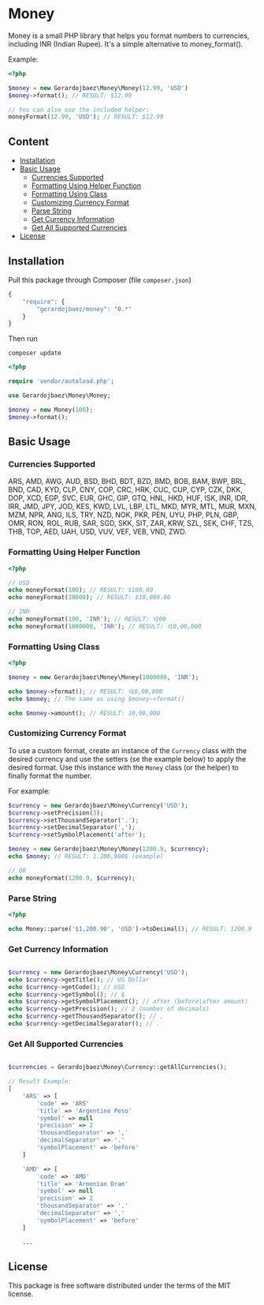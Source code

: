 # Money

Money is a small PHP library that helps you format numbers to currencies, including INR (Indian Rupee). It's a simple alternative to money_format().

Example:

```php
<?php

$money = new Gerardojbaez\Money\Money(12.99, 'USD')
$money->format(); // RESULT: $12.99

// You can also use the included helper:
moneyFormat(12.99, 'USD'); // RESULT: $12.99
```

## Content
- [Installation](#installation)
- [Basic Usage](#basic-usage)
	- [Currencies Supported](#currencies-supported)
	- [Formatting Using Helper Function](#formatting-using-helper-function)
	- [Formatting Using Class](#formatting-using-class)
    - [Customizing Currency Format](#customizing-currency-format)
	- [Parse String](#parse-string)
	- [Get Currency Information](#get-currency-information)
	- [Get All Supported Currencies](#get-all-supported-currencies)
- [License](#license)

## Installation

Pull this package through Composer (file `composer.json`)

```js
{
    "require": {
        "gerardojbaez/money": "0.*"
    }
}
```

Then run

	composer update

```php
<?php

require 'vendor/autoload.php';

use Gerardojbaez\Money\Money;

$money = new Money(100);
$money->format();
```

## Basic Usage
### Currencies Supported

ARS, AMD, AWG, AUD, BSD, BHD, BDT, BZD, BMD, BOB, BAM, BWP, BRL, BND, CAD, KYD, CLP, CNY, COP, CRC, HRK, CUC, CUP, CYP, CZK, DKK, DOP, XCD, EGP, SVC, EUR, GHC, GIP, GTQ, HNL, HKD, HUF, ISK, INR, IDR, IRR, JMD, JPY, JOD, KES, KWD, LVL, LBP, LTL, MKD, MYR, MTL, MUR, MXN, MZM, NPR, ANG, ILS, TRY, NZD, NOK, PKR, PEN, UYU, PHP, PLN, GBP, OMR, RON, ROL, RUB, SAR, SGD, SKK, SIT, ZAR, KRW, SZL, SEK, CHF, TZS, THB, TOP, AED, UAH, USD, VUV, VEF, VEB, VND, ZWD.

### Formatting Using Helper Function

```php
<?php

// USD
echo moneyFormat(100); // RESULT: $100.00
echo moneyFormat(10000); // RESULT: $10,000.00

// INR
echo moneyFormat(100, 'INR'); // RESULT: र100
echo moneyFormat(1000000, 'INR'); // RESULT: र10,00,000
```

### Formatting Using Class

```php
<?php

$money = new Gerardojbaez\Money\Money(1000000, 'INR');

echo $money->format(); // RESULT: र10,00,000
echo $money; // The same as using $money->format()

echo $money->amount(); // RESULT: 10,00,000
```

### Customizing Currency Format

To use a custom format, create an instance of the `Currency` class with the desired currency and use the setters (se the example below) to apply the desired format. Use this instance with the `Money` class (or the helper) to finally format the number.

For example:

```php
$currency = new Gerardojbaez\Money\Currency('USD');
$currency->setPrecision(3);
$currency->setThousandSeparator('.');
$currency->setDecimalSeparator(',');
$currency->setSymbolPlacement('after');

$money = new Gerardojbaez\Money\Money(1200.9, $currency);
echo $money; // RESULT: 1.200,900$ (example)

// OR
echo moneyFormat(1200.9, $currency);
```

### Parse String

```php
<?php

echo Money::parse('$1,200.90', 'USD')->toDecimal(); // RESULT: 1200.9
```

### Get Currency Information

```php

$currency = new Gerardojbaez\Money\Currency('USD');
echo $currency->getTitle(); // US Dollar
echo $currency->getCode(); // USD
echo $currency->getSymbol(); // $
echo $currency->getSymbolPlacement(); // after (before|after amount)
echo $currency->getPrecision(); // 2 (number of decimals)
echo $currency->getThousandSeparator(); // ,
echo $currency->getDecimalSeparator(); // .
```

### Get All Supported Currencies

```php

$currencies = Gerardojbaez\Money\Currency::getAllCurrencies();

// Result Example:
[
	'ARS' => [
		'code' => 'ARS'
		'title' => 'Argentine Peso'
		'symbol' => null
		'precision' => 2
		'thousandSeparator' => ','
		'decimalSeparator' => '.'
		'symbolPlacement' => 'before'
	]

	'AMD' => [
		'code' => 'AMD'
		'title' => 'Armenian Dram'
		'symbol' => null
		'precision' => 2
		'thousandSeparator' => '.'
		'decimalSeparator' => ','
		'symbolPlacement' => 'before'
	]

	...
```

## License

This package is free software distributed under the terms of the MIT license.

